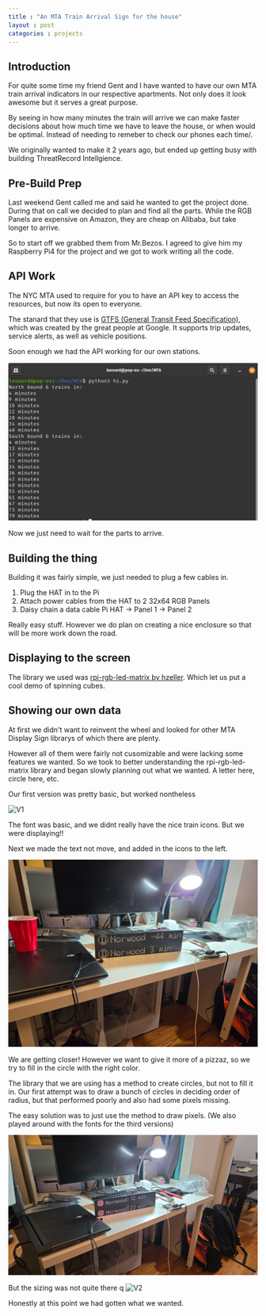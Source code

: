 ```yaml
---
title : "An MTA Train Arrival Sign for the house"
layout : post
categories : projects 
---
```


## Introduction

For quite some time my friend Gent and I have wanted to have our own MTA train arrival indicators in our respective apartments. Not only does it look awesome but it serves a great purpose.

By seeing in how many minutes the train will arrive we can make faster decisions about how much time we have to leave the house, or when would be optimal. Instead of needing to remeber to check our phones each time/.

We originally wanted to make it 2 years ago, but ended up getting busy with building ThreatRecord Intellgience.


## Pre-Build Prep

Last weekend Gent called me and said he wanted to get the project done. During that on call we decided to plan and find all the parts. While the RGB Panels are expensive on Amazon, they are cheap on Alibaba, but take longer to arrive.

So to start off we grabbed them from Mr.Bezos. I agreed to give him my Raspberry Pi4 for the project and we got to work writing all the code.

## API Work

The NYC MTA used to require for you to have an API key to access the resources, but now its open to everyone.

The stanard that they use is [GTFS (General Transit Feed Specification)](https://developers.google.com/transit/gtfs-realtime/), which was created by the great people at Google. It supports trip updates, service alerts, as well as vehicle positions.

Soon enough we had the API working for our own stations.

![Train Times for my local stop](/assets/MTA/CLI.png)

Now we just need to wait for the parts to arrive.

## Building the thing

Building it was fairly simple, we just needed to plug a few cables in.

1. Plug the HAT in to the Pi
2. Attach power cables from the HAT to 2 32x64 RGB Panels
3. Daisy chain a data cable Pi HAT -> Panel 1 -> Panel 2

Really easy stuff. However we do plan on creating a nice enclosure so that will be more work down the road.

## Displaying to the screen

The library we used was [rpi-rgb-led-matrix by hzeller](https://github.com/hzeller/rpi-rgb-led-matrix). Which let us put a cool demo of spinning cubes.

## Showing our own data

At first we didn't want to reinvent the wheel and looked for other MTA Display Sign librarys of which there are plenty. 

However all of them were fairly not cusomizable and were lacking some features we wanted. So we took to better understanding the rpi-rgb-led-matrix library and began slowly planning out what we wanted. A letter here, circle here, etc.

Our first version was pretty basic, but worked nontheless

![V1](/assets/MTA/v1.gif)

The font was basic, and we didnt really have the nice train icons. But we were displaying!!

Next we made the text not move, and added in the icons to the left. 

![V2](/assets/MTA/v2.jpeg)

We are getting closer! However we want to give it more of a pizzaz, so we try to fill in the circle with the right color. 

The library that we are using has a method to create circles, but not to fill it in. Our first attempt was to draw a bunch of circles in deciding order of radius, but that performed poorly and also had some pixels missing.

The easy solution was to just use the method to draw pixels. (We also played around with the fonts for the third versions)

![V2](/assets/MTA/v3.jpeg)

But the sizing was not quite there
q
![V2](/assets/MTA/v4.gif)

Honestly at this point we had gotten what we wanted. 

